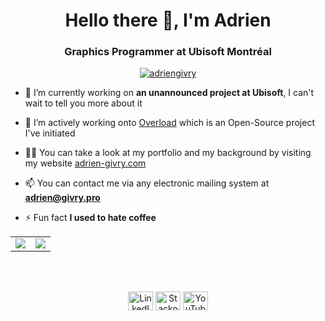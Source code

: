 <h1 align="center">Hello there 👋, I'm Adrien</h1>
<h3 align="center">Graphics Programmer at Ubisoft Montréal</h3>

<p align="center"> <a href="https://github.com/ryo-ma/github-profile-trophy"><img src="https://github-profile-trophy.vercel.app/?username=adriengivry" alt="adriengivry" /></a> </p>

- 🔭 I’m currently working on **an unannounced project at Ubisoft**, I can't wait to tell you more about it

- 👯 I’m actively working onto [Overload](https://github.com/adriengivry/Overload) which is an Open-Source project I've initiated

- 👨‍💻 You can take a look at my portfolio and my background by visiting my website [adrien-givry.com](adrien-givry.com)

- 📫 You can contact me via any electronic mailing system at **adrien@givry.pro**

- ⚡ Fun fact **I used to hate coffee**

<table>
  <tr>
    <td align="center" style="padding=0;width=50%;">
      <img align="center" style="padding=0;" src="https://github-readme-stats.vercel.app/api/?username=adriengivry&show_icons=true&hide_border=true&icon_color=C9F9D9&hide_title=true&count_private=true" />

  <td align="center" style="padding=0;width=70%;">
      <img align="center" style="padding=0;" src="https://github-readme-stats.quantumlytangled.vercel.app/api/top-langs/?username=adriengivry&layout=compact&show_icons=true&hide_border=true&icon_color=f0f0f000&count_private=true&extra=Juegos-Serios/ProyectFinal;MoruyankiiFighter/FighterTraighter" />
    </td>
  </tr>
</table>


</br>
</br>

<p align="center">
<a href="https://linkedin.com/in/adrien-givry/" target="_blank"><img align="center" src="https://cdn.jsdelivr.net/npm/simple-icons@3.0.1/icons/linkedin.svg" alt="LinkedIn social link (adrien-givry)" height="30" width="40" /></a>
<a href="https://stackoverflow.com/users/7511460/adrien-givry" target="_blank"><img align="center" src="https://cdn.jsdelivr.net/npm/simple-icons@3.0.1/icons/stackoverflow.svg" alt="Stackoverflow social link (adrien-givry)" height="30" width="40" /></a>
<a href="https://www.youtube.com/user/omegarespvp" target="_blank"><img align="center" src="https://cdn.jsdelivr.net/npm/simple-icons@3.0.1/icons/youtube.svg" alt="YouTube social link (omegarespvp)" height="30" width="40" /></a>
</p>
